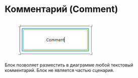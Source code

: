 # Комментарий (Comment)

<figure><img src="../../../.gitbook/assets/изображение (1) (1) (1) (1) (1) (1) (1) (1) (1) (1) (1) (1) (1) (1) (1) (1) (1) (1) (1).png" alt=""><figcaption></figcaption></figure>

Блок позволяет разместить в диаграмме любой текстовый комментарий. Блок не является частью сценария.
